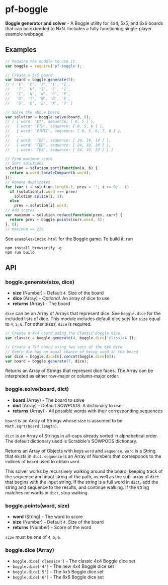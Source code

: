# pf-boggle

**Boggle generator and solver** - A Boggle utility for 4x4, 5x5, and 6x6 boards that can be extended to NxN. Includes a fully functioning single-player example webpage.

## Examples

```javascript
// Require the module to use it.
var boggle = require('pf-boggle');

// Create a 5x5 board
var board = boggle.generate(5);
// [ 'E', 'O', 'T', 'I', 'I',
//   'T', 'H', 'I', 'C', 'I',
//   'C', 'N', 'N', 'G', 'F',
//   'O', 'T', 'W', 'D', 'E',
//   'S', 'D', 'E', 'X', 'T' ]

// Solve the above board
var solution = boggle.solve(board, 5);
// [ { word: 'ET', sequence: [ 0, 5 ] },
//   { word: 'ETH', sequence: [ 0, 5, 6 ] },
//   { word: 'ETHIC', sequence: [ 0, 5, 6, 7, 8 ] },
//   ...
//   { word: 'TEF', sequence: [ 24, 19, 14 ] },
//   { word: 'TED', sequence: [ 24, 19, 18 ] },
//   { word: 'TEX', sequence: [ 24, 19, 23 ] } ]

// Find maximum score
// Sort solutions
solution = solution.sort(function(a, b) {
  return a.word.localeCompare(b.word);
});
// Remove duplicates
for (var i = solution.length-1, prev = ''; i >= 0; --i)
  if (solution[i].word === prev)
    solution.splice(i, 1);
  else
    prev = solution[i].word;
// Add scores
var maximum = solution.reduce(function(prev, curr) {
  return prev + boggle.points(curr.word, 5);
}, 0);
// maximum == 226
```

See `examples/index.html` for the Boggle game. To build it, run
```
npm install browserify -g
npm run build
```

## API

### boggle.generate(size, dice)

 * **size** (Number) - Default `4`. Size of the board
 * **dice** (Array) - *Optional*. An array of dice to use
 * **returns** (Array) - The board

`dice` can be an Array of Arrays that represent dice. See `boggle.dice` for the included lists of dice. This module includes default dice sets for `size` equal to `4`, `5`, `6`. For other sizes, `dice` is required.

```javascript
// Create a 4x4 board using the Classic Boggle dice
var classic = boggle.generate(4, boggle.dice['classic4']);

// Create a 7x7 board using two sets of the 6x6 dice
// Every die has an equal chance of being used in the board
var dice = boggle.dice[6].concat(boggle.dice[6]);
var board = boggle.generate(7, dice);
```

Returns an Array of Strings that represent dice faces. The Array can be interpreted as either row-major or column-major order.

### boggle.solve(board, dict)

 * **board** (Array) - The board to solve
 * **dict** (Array) - Default *SOWPODS*. A dictionary to use
 * **returns** (Array) - All possible words with their corresponding sequences

`board` is an Array of Strings whose size is assumed to be `Math.sqrt(board.length)`.

`dict` is an Array of Strings in all-caps already sorted in alphabetical order. The default dictionary used is Scrabble's SOWPODS dictionary.

Returns an Array of Objects with keys `word` and `sequence`. `word` is a String that exists in `dict`. `sequence` is an Array of Numbers that corresponds to the indices of `board` used to obtain `word`.

This solver works by recursively walking around the board, keeping track of the sequence and input string of the path, as well as the sub-array of `dict` that begins with the input string. If the string is a full word in `dict`, add the string and sequence to the results, and continue walking. If the string matches no words in `dict`, stop walking.

### boggle.points(word, size)

 * **word** (String) - The word to score
 * **size** (Number) - Default `4`. Size of the board
 * **returns** (Number) - Score of the word

`size` must be one of `4`, `5`, `6`.

### boggle.dice (Array)

 * `boggle.dice['classic4']` - The classic 4x4 Boggle dice set
 * `boggle.dice['4']` - The new 4x4 Boggle dice set
 * `boggle.dice['5']` - The 5x5 Boggle dice set
 * `boggle.dice['6']` - The 6x6 Boggle dice set

